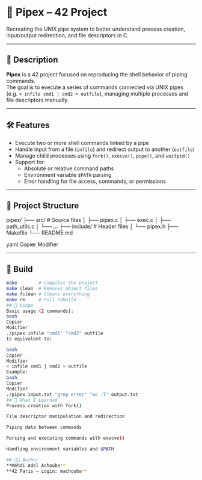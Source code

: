 # 🔗 Pipex – 42 Project

Recreating the UNIX pipe system to better understand process creation, input/output redirection, and file descriptors in C.

---

## 📌 Description

**Pipex** is a 42 project focused on reproducing the shell behavior of piping commands.  
The goal is to execute a series of commands connected via UNIX pipes (e.g. `< infile cmd1 | cmd2 > outfile`), managing multiple processes and file descriptors manually.

---

## 🛠️ Features

- Execute two or more shell commands linked by a pipe
- Handle input from a file (`infile`) and redirect output to another (`outfile`)
- Manage child processes using `fork()`, `execve()`, `pipe()`, and `waitpid()`
- Support for:
  - Absolute or relative command paths
  - Environment variable `$PATH` parsing
  - Error handling for file access, commands, or permissions

---

## 📂 Project Structure

pipex/
├── src/ # Source files
│ ├── pipex.c
│ ├── exec.c
│ ├── path_utils.c
│ └── ...
├── include/ # Header files
│ └── pipex.h
├── Makefile
└── README.md

yaml
Copier
Modifier

---

## 🔧 Build

```bash
make        # Compiles the project
make clean  # Removes object files
make fclean # Cleans everything
make re     # Full rebuild
## 🧪 Usage
Basic usage (2 commands):
bash
Copier
Modifier
./pipex infile "cmd1" "cmd2" outfile
Is equivalent to:

bash
Copier
Modifier
< infile cmd1 | cmd2 > outfile
Example:
bash
Copier
Modifier
./pipex input.txt "grep error" "wc -l" output.txt
## 🧠 What I Learned
Process creation with fork()

File descriptor manipulation and redirection

Piping data between commands

Parsing and executing commands with execve()

Handling environment variables and $PATH

## 👨‍💻 Author
**Mehdi Adel Achouba**  
**42 Paris – Login: machouba**